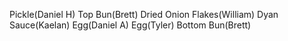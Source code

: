 Pickle(Daniel H)
Top Bun(Brett)
Dried Onion Flakes(William)
Dyan Sauce(Kaelan)
Egg(Daniel A)
Egg(Tyler)
Bottom Bun(Brett)